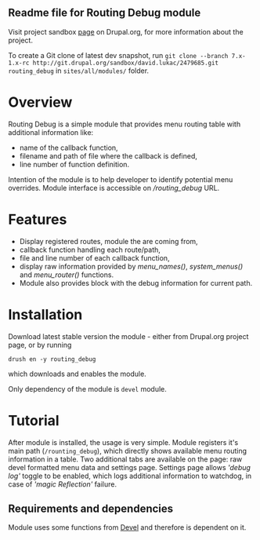 Readme file for Routing Debug module
--------------------------------------------------------------------------------

Visit project sandbox [page](https://www.drupal.org/sandbox/david.lukac/2479685) 
on Drupal.org, for more information about the project.
 
To create a Git clone of latest dev snapshot, run
`git clone --branch 7.x-1.x-rc http://git.drupal.org/sandbox/david.lukac/2479685.git routing_debug`
in `sites/all/modules/` folder.

# Overview

Routing Debug is a simple module that provides menu routing table with
additional information like:

- name of the callback function,
- filename and path of file where the callback is defined,
- line number of function definition.

Intention of the module is to help developer to identify potential menu 
overrides. Module interface is accessible on _/routing_debug_ URL.

# Features

- Display registered routes, module the are coming from,
- callback function handling each route/path,
- file and line number of each callback function,
- display raw information provided by _menu_names()_, _system_menus()_ 
  and _menu_router()_ functions.
- Module also provides block with the debug information for current path.

# Installation

Download latest stable version the module - either from Drupal.org project page,
or by running 

```drush en -y routing_debug```

which downloads and enables the module.

Only dependency of the module is `devel` module.

# Tutorial

After module is installed, the usage is very simple. Module registers it's main
path (`/rounting_debug`), which directly shows available menu routing
information in a table. Two additional tabs are available on the page: raw devel
formatted menu data and settings page. Settings page allows _'debug log'_ toggle 
to be enabled, which logs additional information to watchdog, in case of _'magic 
Reflection'_ failure.

## Requirements and dependencies

Module uses some functions from [Devel](https://www.drupal.org/project/devel)
and therefore is dependent on it.
